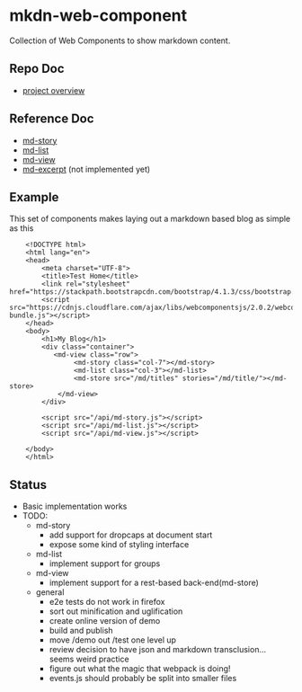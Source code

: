 # mkdn-web-component
Collection of Web Components to show markdown content.

## Repo Doc
* [project overview](markdown-components/README.md) 

## Reference Doc
* [md-story](docs/md-story.md)
* [md-list](docs/md-list.md)
* [md-view](docs/md-view.md)
* [md-excerpt](docs/md-excerpt.md) (not implemented yet) 

## Example

This set of components makes laying out a markdown based blog as simple as this

```
    <!DOCTYPE html>
    <html lang="en">
    <head>
        <meta charset="UTF-8">
        <title>Test Home</title>
        <link rel="stylesheet" href="https://stackpath.bootstrapcdn.com/bootstrap/4.1.3/css/bootstrap.min.css">
        <script src="https://cdnjs.cloudflare.com/ajax/libs/webcomponentsjs/2.0.2/webcomponents-bundle.js"></script>
    </head>
    <body>
        <h1>My Blog</h1>
        <div class="container">
           <md-view class="row">
                <md-story class="col-7"></md-story>
                <md-list class="col-3"></md-list>
                <md-store src="/md/titles" stories="/md/title/"></md-store>
            </md-view>
        </div>
    
        <script src="/api/md-story.js"></script>
        <script src="/api/md-list.js"></script>
        <script src="/api/md-view.js"></script>
    
    </body>
    </html>
```
## Status

* Basic implementation works
* TODO:
  * md-story
      * add support for dropcaps at document start 
      * expose some kind of styling interface
  * md-list
      * implement support for groups
  * md-view
      * implement support for a rest-based back-end(md-store)
  * general
      * e2e tests do not work in firefox
      * sort out minification and uglification
      * create online version of demo
      * build and publish
      * move /demo out /test one level up
      * review decision to have json and markdown transclusion... seems weird practice
      * figure out what the magic that webpack is doing!
      * events.js should probably be split into smaller files

